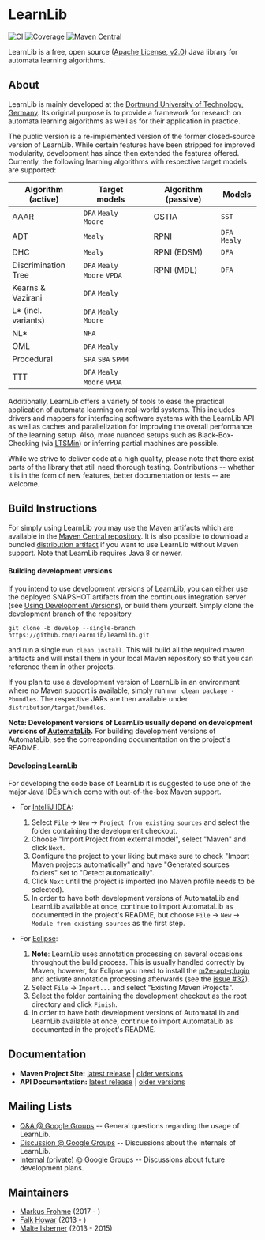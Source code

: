 # LearnLib

[![CI](https://github.com/LearnLib/learnlib/actions/workflows/ci.yml/badge.svg)](https://github.com/LearnLib/learnlib/actions/workflows/ci.yml)
[![Coverage](https://coveralls.io/repos/github/LearnLib/learnlib/badge.svg?branch=develop)](https://coveralls.io/github/LearnLib/learnlib?branch=develop)
[![Maven Central](https://maven-badges.herokuapp.com/maven-central/de.learnlib/learnlib-parent/badge.svg)](https://maven-badges.herokuapp.com/maven-central/de.learnlib/learnlib-parent)

LearnLib is a free, open source ([Apache License, v2.0][1]) Java library for automata learning algorithms.


## About

LearnLib is mainly developed at the [Dortmund University of Technology, Germany][2].
Its original purpose is to provide a framework for research on automata learning algorithms as well as for their application in practice.

The public version is a re-implemented version of the former closed-source version of LearnLib.
While certain features have been stripped for improved modularity, development has since then extended the features offered.
Currently, the following learning algorithms with respective target models are supported:


Algorithm (active)  | Target models                || Algorithm (passive) | Models
--- | --- | --- | --- | ---
AAAR                | `DFA` `Mealy` `Moore`        || OSTIA               | `SST`
ADT                 | `Mealy`                      || RPNI                | `DFA` `Mealy`
DHC                 | `Mealy`                      || RPNI (EDSM)         | `DFA`
Discrimination Tree | `DFA` `Mealy` `Moore` `VPDA` || RPNI (MDL)          | `DFA`
Kearns & Vazirani   | `DFA` `Mealy`
L* (incl. variants) | `DFA` `Mealy` `Moore`
NL*                 | `NFA`
OML                 | `DFA` `Mealy`
Procedural          | `SPA` `SBA` `SPMM`
TTT                 | `DFA` `Mealy` `Moore` `VPDA`


Additionally, LearnLib offers a variety of tools to ease the practical application of automata learning on real-world systems.
This includes drivers and mappers for interfacing software systems with the LearnLib API as well as caches and parallelization for improving the overall performance of the learning setup.
Also, more nuanced setups such as Black-Box-Checking (via [LTSMin][ltsmin]) or inferring partial machines are possible.

While we strive to deliver code at a high quality, please note that there exist parts of the library that still need thorough testing.
Contributions -- whether it is in the form of new features, better documentation or tests -- are welcome.

## Build Instructions

For simply using LearnLib you may use the Maven artifacts which are available in the [Maven Central repository][maven-central].
It is also possible to download a bundled [distribution artifact][maven-central-distr] if you want to use LearnLib without Maven support.
Note that LearnLib requires Java 8 or newer.

#### Building development versions

If you intend to use development versions of LearnLib, you can either use the deployed SNAPSHOT artifacts from the continuous integration server (see [Using Development Versions](https://github.com/LearnLib/learnlib/wiki/Using-Development-Versions)), or build them yourself.
Simply clone the development branch of the repository

```
git clone -b develop --single-branch https://github.com/LearnLib/learnlib.git
```

and run a single `mvn clean install`.
This will build all the required maven artifacts and will install them in your local Maven repository so that you can reference them in other projects.

If you plan to use a development version of LearnLib in an environment where no Maven support is available, simply run `mvn clean package -Pbundles`.
The respective JARs are then available under `distribution/target/bundles`.

**Note: Development versions of LearnLib usually depend on development versions of [AutomataLib][7].**
For building development versions of AutomataLib, see the corresponding documentation on the project's README.

#### Developing LearnLib

For developing the code base of LearnLib it is suggested to use one of the major Java IDEs which come with out-of-the-box Maven support.

* For [IntelliJ IDEA][intellij]:
  1. Select `File` -> `New` -> `Project from existing sources` and select the folder containing the development checkout.
  1. Choose "Import Project from external model", select "Maven" and click `Next`.
  1. Configure the project to your liking but make sure to check "Import Maven projects automatically" and have "Generated sources folders" set to "Detect automatically".
  1. Click `Next` until the project is imported (no Maven profile needs to be selected).
  1. In order to have both development versions of AutomataLib and LearnLib available at once, continue to import AutomataLib as documented in the project's README, but choose `File` -> `New` -> `Module from existing sources` as the first step.

* For [Eclipse][eclipse]:
  1. **Note**: LearnLib uses annotation processing on several occasions throughout the build process.
  This is usually handled correctly by Maven, however, for Eclipse you need to install the [m2e-apt-plugin](https://marketplace.eclipse.org/content/m2e-apt) and activate annotation processing afterwards (see the [issue #32](https://github.com/LearnLib/learnlib/issues/32)).
  1. Select `File` -> `Import...` and select "Existing Maven Projects".
  1. Select the folder containing the development checkout as the root directory and click `Finish`.
  1. In order to have both development versions of AutomataLib and LearnLib available at once, continue to import AutomataLib as documented in the project's README.


## Documentation

* **Maven Project Site:** [latest release](http://learnlib.github.io/learnlib/maven-site/latest/) | [older versions](http://learnlib.github.io/learnlib/maven-site/)
* **API Documentation:** [latest release](http://learnlib.github.io/learnlib/maven-site/latest/apidocs/) | [older versions](http://learnlib.github.io/learnlib/maven-site/)


## Mailing Lists

  * [Q&A @ Google Groups][learnlib-qa] -- General questions regarding the usage of LearnLib.
  * [Discussion @ Google Groups][learnlib-discussion] -- Discussions about the internals of LearnLib.
  * [Internal (private) @ Google Groups][learnlib-internal] -- Discussions about future development plans.


## Maintainers

* [Markus Frohme][6] (2017 - )
* [Falk Howar][5] (2013 - )
* [Malte Isberner][4] (2013 - 2015)


[1]: http://www.apache.org/licenses/LICENSE-2.0
[2]: http://www.cs.tu-dortmund.de
[3]: http://www.learnlib.de
[4]: https://github.com/misberner
[5]: https://github.com/fhowar
[6]: https://github.com/mtf90
[7]: https://github.com/LearnLib/automatalib

[learnlib-qa]: https://groups.google.com/d/forum/learnlib-qa
[learnlib-discussion]: https://groups.google.com/d/forum/learnlib-discussion
[learnlib-internal]: https://groups.google.com/d/forum/learnlib-internal

[maven-central]: http://search.maven.org/#search%7Cga%7C1%7Cg%3A%22de.learnlib%22
[maven-central-distr]: http://search.maven.org/#search%7Cga%7C1%7Cg%3A%22de.learnlib.distribution%22
[intellij]: https://www.jetbrains.com/idea/
[eclipse]: https://www.eclipse.org/
[ltsmin]: https://ltsmin.utwente.nl/
